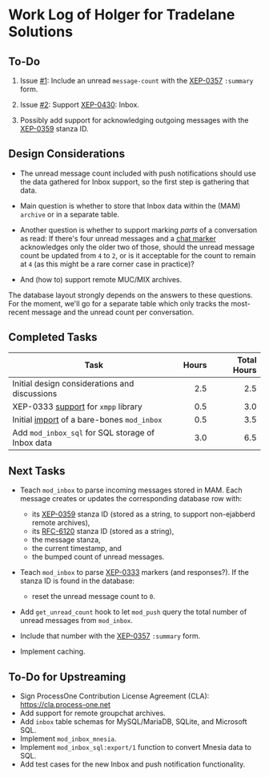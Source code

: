 Work Log of Holger for Tradelane Solutions
==========================================

To-Do
-----

1. Issue [#1][1]: Include an unread `message-count` with the [XEP-0357][0357]
   `:summary` form.

2. Issue [#2][2]: Support [XEP-0430][0430]: Inbox.

3. Possibly add support for acknowledging outgoing messages with the
   [XEP-0359][0359] stanza ID.

Design Considerations
---------------------

- The unread message count included with push notifications should use the data
  gathered for Inbox support, so the first step is gathering that data.

- Main question is whether to store that Inbox data within the (MAM) `archive`
  or in a separate table.

- Another question is whether to support marking _parts_ of a conversation as
  read: If there's four unread messages and a [chat marker][0333] acknowledges
  only the older two of those, should the unread message count be updated from
  `4` to `2`, or is it acceptable for the count to remain at `4` (as this might
  be a rare corner case in practice)?

- And (how to) support remote MUC/MIX archives.

The database layout strongly depends on the answers to these questions. For the
moment, we'll go for a separate table which only tracks the most-recent message
and the unread count per conversation.

Completed Tasks
---------------

| Task                                              | Hours         | Total Hours |
| ------------------------------------------------- | -------------:| -----------:|
| Initial design considerations and discussions     |           2.5 |         2.5 |
| XEP-0333 [support][X1] for `xmpp` library         |           0.5 |         3.0 |
| Initial [import][X2] of a bare-bones `mod_inbox`  |           0.5 |         3.5 |
| Add `mod_inbox_sql` for SQL storage of Inbox data |           3.0 |         6.5 |

Next Tasks
----------

- Teach `mod_inbox` to parse incoming messages stored in MAM. Each message
  creates or updates the corresponding database row with:
  - its [XEP-0359][0359] stanza ID (stored as a string, to support non-ejabberd
    remote archives),
  - its [RFC-6120][6120] stanza ID (stored as a string),
  - the message stanza,
  - the current timestamp, and
  - the bumped count of unread messages.

- Teach `mod_inbox` to parse [XEP-0333][0333] markers (and responses?).  If the
  stanza ID is found in the database:
  - reset the unread message count to `0`.

- Add `get_unread_count` hook to let `mod_push` query the total number of unread
  messages from `mod_inbox`.

- Include that number with the [XEP-0357][0357] `:summary` form.

- Implement caching.

To-Do for Upstreaming
---------------------

- Sign ProcessOne Contribution License Agreement (CLA): <https://cla.process-one.net>
- Add support for remote groupchat archives.
- Add `inbox` table schemas for MySQL/MariaDB, SQLite, and Microsoft SQL.
- Implement `mod_inbox_mnesia`.
- Implement `mod_inbox_sql:export/1` function to convert Mnesia data to SQL.
- Add test cases for the new Inbox and push notification functionality.

[1]: https://github.com/simpl0/ejabberd/issues/1
[2]: https://github.com/simpl0/ejabberd/issues/2

[0333]: https://xmpp.org/extensions/xep-0333.html
[0357]: https://xmpp.org/extensions/xep-0357.html
[0359]: https://xmpp.org/extensions/xep-0359.html
[0430]: https://xmpp.org/extensions/xep-0430.html

[6120]: https://xmpp.org/rfcs/rfc6120.html

[X1]: https://github.com/simpl0/xmpp/commit/c48f6cb9f9cc419844c789ec47a79003aecb1814
[X2]: https://github.com/simpl0/ejabberd/commit/f63673b96f21e0612e145fe7deeb74e8bdacecf1

